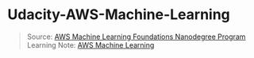 # Udacity-AWS-Machine-Learning

> Source: [AWS Machine Learning Foundations Nanodegree Program](https://www.udacity.com/course/aws-machine-learning-foundations--ud090)<br>
> Learning Note: [AWS Machine Learning](https://zacks.one/aws-machine-learning)
